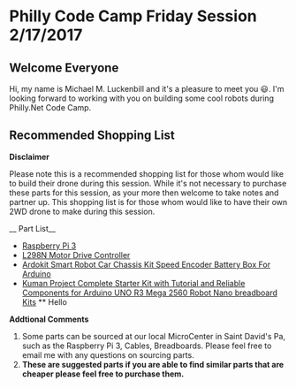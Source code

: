 # Philly Code Camp Friday Session 2/17/2017

## Welcome Everyone
Hi, my name is Michael M. Luckenbill and it's a pleasure to meet you :smiley:.
I'm looking forward to working with you on building some cool robots during Philly.Net Code Camp.


## Recommended Shopping List
**Disclaimer**


Please note this is a recommended shopping list for those whom would like to build their drone during this session. While it's not necessary to purchase these parts for this session, as your more then welcome to take notes and partner up. This shopping list is for those whom would like to have their own 2WD drone to make during this session.

__ Part List__
* [Raspberry Pi 3](https://www.amazon.com/Raspberry-Pi-RASP-PI-3-Model-Motherboard/dp/B01CD5VC92)
* [L298N Motor Drive Controller](https://www.amazon.com/gp/product/B014KMHSW6/ref=oh_aui_detailpage_o05_s00?ie=UTF8&psc=1)
* [Ardokit Smart Robot Car Chassis Kit Speed Encoder Battery Box For Arduino](https://www.amazon.com/gp/product/B00K5OWHXO/ref=oh_aui_detailpage_o06_s00?ie=UTF8&psc=1)
* [Kuman Project Complete Starter Kit with Tutorial and Reliable Components for Arduino UNO R3 Mega 2560 Robot Nano breadboard Kits](https://www.amazon.com/gp/product/B016D5KUHS/ref=oh_aui_detailpage_o00_s00?ie=UTF8&psc=1)
** Hello


__Addtional Comments__

1. Some parts can be sourced at our local MicroCenter in Saint David's Pa, such as the Raspberry Pi 3, Cables, Breadboards. Please feel free to email me with any questions on sourcing parts.
2. __These are suggested parts if you are able to find similar parts that are cheaper please feel free to purchase them.__
